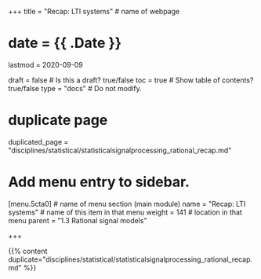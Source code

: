+++
title = "Recap: LTI systems"         # name of webpage

# date = {{ .Date }}
lastmod = 2020-09-09

draft = false  # Is this a draft? true/false
toc = true  # Show table of contents? true/false
type = "docs"  # Do not modify.

# duplicate page

duplicated_page = "disciplines/statistical/statisticalsignalprocessing_rational_recap.md"

# Add menu entry to sidebar.

[menu.5cta0]                       # name of menu section (main module)
  name = "Recap: LTI systems"        # name of this item in that menu
  weight = 141                           # location in that menu
  parent = "1.3 Rational signal models"

+++

{{% content duplicate="disciplines/statistical/statisticalsignalprocessing_rational_recap.md" %}}
